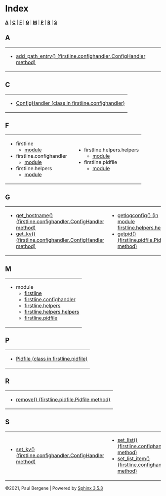<div class="document">

<div class="documentwrapper">

<div class="body" role="main">

# Index

<div class="genindex-jumpbox">

[**A**](#A) | [**C**](#C) | [**F**](#F) | [**G**](#G) | [**M**](#M) |
[**P**](#P) | [**R**](#R) | [**S**](#S)

</div>

## A

<table>
<colgroup>
<col style="width: 100%" />
</colgroup>
<tbody>
<tr class="odd">
<td><ul>
<li><a href="firstline.md#firstline.confighandler.ConfigHandler.add_path_entry">add_path_entry() (firstline.confighandler.ConfigHandler method)</a></li>
</ul></td>
</tr>
</tbody>
</table>

## C

<table>
<colgroup>
<col style="width: 100%" />
</colgroup>
<tbody>
<tr class="odd">
<td><ul>
<li><a href="firstline.md#firstline.confighandler.ConfigHandler">ConfigHandler (class in firstline.confighandler)</a></li>
</ul></td>
</tr>
</tbody>
</table>

## F

<table>
<colgroup>
<col style="width: 50%" />
<col style="width: 50%" />
</colgroup>
<tbody>
<tr class="odd">
<td><ul>
<li>firstline
<ul>
<li><a href="firstline.md#module-firstline">module</a></li>
</ul></li>
<li>firstline.confighandler
<ul>
<li><a href="firstline.md#module-firstline.confighandler">module</a></li>
</ul></li>
<li>firstline.helpers
<ul>
<li><a href="firstline.helpers.md#module-firstline.helpers">module</a></li>
</ul></li>
</ul></td>
<td><ul>
<li>firstline.helpers.helpers
<ul>
<li><a href="firstline.helpers.md#module-firstline.helpers.helpers">module</a></li>
</ul></li>
<li>firstline.pidfile
<ul>
<li><a href="firstline.md#module-firstline.pidfile">module</a></li>
</ul></li>
</ul></td>
</tr>
</tbody>
</table>

## G

<table>
<colgroup>
<col style="width: 50%" />
<col style="width: 50%" />
</colgroup>
<tbody>
<tr class="odd">
<td><ul>
<li><a href="firstline.md#firstline.confighandler.ConfigHandler.get_hostname">get_hostname() (firstline.confighandler.ConfigHandler method)</a></li>
<li><a href="firstline.md#firstline.confighandler.ConfigHandler.get_kv">get_kv() (firstline.confighandler.ConfigHandler method)</a></li>
</ul></td>
<td><ul>
<li><a href="firstline.helpers.md#firstline.helpers.helpers.getlogconfig">getlogconfig() (in module firstline.helpers.helpers)</a></li>
<li><a href="firstline.md#firstline.pidfile.Pidfile.getpid">getpid() (firstline.pidfile.Pidfile method)</a></li>
</ul></td>
</tr>
</tbody>
</table>

## M

<table>
<colgroup>
<col style="width: 100%" />
</colgroup>
<tbody>
<tr class="odd">
<td><ul>
<li>module
<ul>
<li><a href="firstline.md#module-firstline">firstline</a></li>
<li><a href="firstline.md#module-firstline.confighandler">firstline.confighandler</a></li>
<li><a href="firstline.helpers.md#module-firstline.helpers">firstline.helpers</a></li>
<li><a href="firstline.helpers.md#module-firstline.helpers.helpers">firstline.helpers.helpers</a></li>
<li><a href="firstline.md#module-firstline.pidfile">firstline.pidfile</a></li>
</ul></li>
</ul></td>
</tr>
</tbody>
</table>

## P

<table>
<colgroup>
<col style="width: 100%" />
</colgroup>
<tbody>
<tr class="odd">
<td><ul>
<li><a href="firstline.md#firstline.pidfile.Pidfile">Pidfile (class in firstline.pidfile)</a></li>
</ul></td>
</tr>
</tbody>
</table>

## R

<table>
<colgroup>
<col style="width: 100%" />
</colgroup>
<tbody>
<tr class="odd">
<td><ul>
<li><a href="firstline.md#firstline.pidfile.Pidfile.remove">remove() (firstline.pidfile.Pidfile method)</a></li>
</ul></td>
</tr>
</tbody>
</table>

## S

<table>
<colgroup>
<col style="width: 50%" />
<col style="width: 50%" />
</colgroup>
<tbody>
<tr class="odd">
<td><ul>
<li><a href="firstline.md#firstline.confighandler.ConfigHandler.set_kv">set_kv() (firstline.confighandler.ConfigHandler method)</a></li>
</ul></td>
<td><ul>
<li><a href="firstline.md#firstline.confighandler.ConfigHandler.set_list">set_list() (firstline.confighandler.ConfigHandler method)</a></li>
<li><a href="firstline.md#firstline.confighandler.ConfigHandler.set_list_item">set_list_item() (firstline.confighandler.ConfigHandler method)</a></li>
</ul></td>
</tr>
</tbody>
</table>

</div>

</div>

<div class="clearer">

</div>

</div>

<div class="footer">

©2021, Paul Bergene | Powered by [Sphinx 3.5.3](http://sphinx-doc.org/)

</div>
